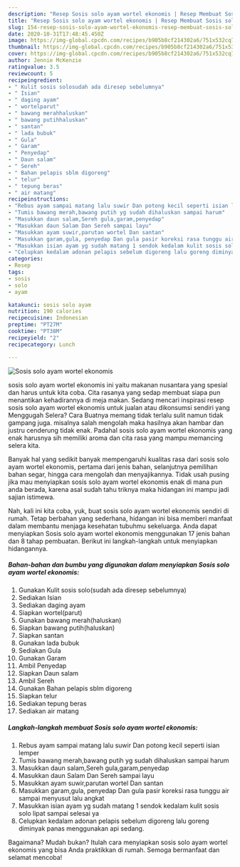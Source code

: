 ```yaml
---
description: "Resep Sosis solo ayam wortel ekonomis | Resep Membuat Sosis solo ayam wortel ekonomis Yang Sedap"
title: "Resep Sosis solo ayam wortel ekonomis | Resep Membuat Sosis solo ayam wortel ekonomis Yang Sedap"
slug: 154-resep-sosis-solo-ayam-wortel-ekonomis-resep-membuat-sosis-solo-ayam-wortel-ekonomis-yang-sedap
date: 2020-10-31T17:48:45.450Z
image: https://img-global.cpcdn.com/recipes/b905b8cf214302a6/751x532cq70/sosis-solo-ayam-wortel-ekonomis-foto-resep-utama.jpg
thumbnail: https://img-global.cpcdn.com/recipes/b905b8cf214302a6/751x532cq70/sosis-solo-ayam-wortel-ekonomis-foto-resep-utama.jpg
cover: https://img-global.cpcdn.com/recipes/b905b8cf214302a6/751x532cq70/sosis-solo-ayam-wortel-ekonomis-foto-resep-utama.jpg
author: Jennie McKenzie
ratingvalue: 3.5
reviewcount: 5
recipeingredient:
- " Kulit sosis solosudah ada diresep sebelumnya"
- " Isian"
- " daging ayam"
- " wortelparut"
- " bawang merahhaluskan"
- " bawang putihhaluskan"
- " santan"
- " lada bubuk"
- " Gula"
- " Garam"
- " Penyedap"
- " Daun salam"
- " Sereh"
- " Bahan pelapis sblm digoreng"
- " telur"
- " tepung beras"
- " air matang"
recipeinstructions:
- "Rebus ayam sampai matang lalu suwir Dan potong kecil seperti isian lemper"
- "Tumis bawang merah,bawang putih yg sudah dihaluskan sampai harum"
- "Masukkan daun salam,Sereh gula,garam,penyedap"
- "Masukkan daun Salam Dan Sereh sampai layu"
- "Masukkan ayam suwir,parutan wortel Dan santan"
- "Masukkan garam,gula, penyedap Dan gula pasir koreksi rasa tunggu air sampai menyusut lalu angkat"
- "Masukkan isian ayam yg sudah matang 1 sendok kedalam kulit sosis solo lipat sampai selesai ya"
- "Celupkan kedalam adonan pelapis sebelum digoreng lalu goreng diminyak panas menggunakan api sedang."
categories:
- Resep
tags:
- sosis
- solo
- ayam

katakunci: sosis solo ayam 
nutrition: 190 calories
recipecuisine: Indonesian
preptime: "PT27M"
cooktime: "PT38M"
recipeyield: "2"
recipecategory: Lunch

---
```



![Sosis solo ayam wortel ekonomis](https://img-global.cpcdn.com/recipes/b905b8cf214302a6/751x532cq70/sosis-solo-ayam-wortel-ekonomis-foto-resep-utama.jpg)


sosis solo ayam wortel ekonomis ini yaitu makanan nusantara yang spesial dan harus untuk kita coba. Cita rasanya yang sedap membuat siapa pun menantikan kehadirannya di meja makan.
Sedang mencari inspirasi resep sosis solo ayam wortel ekonomis untuk jualan atau dikonsumsi sendiri yang Menggugah Selera? Cara Buatnya memang tidak terlalu sulit namun tidak gampang juga. misalnya salah mengolah maka hasilnya akan hambar dan justru cenderung tidak enak. Padahal sosis solo ayam wortel ekonomis yang enak harusnya sih memiliki aroma dan cita rasa yang mampu memancing selera kita.

Banyak hal yang sedikit banyak mempengaruhi kualitas rasa dari sosis solo ayam wortel ekonomis, pertama dari jenis bahan, selanjutnya pemilihan bahan segar, hingga cara mengolah dan menyajikannya. Tidak usah pusing jika mau menyiapkan sosis solo ayam wortel ekonomis enak di mana pun anda berada, karena asal sudah tahu triknya maka hidangan ini mampu jadi sajian istimewa.




Nah, kali ini kita coba, yuk, buat sosis solo ayam wortel ekonomis sendiri di rumah. Tetap berbahan yang sederhana, hidangan ini bisa memberi manfaat dalam membantu menjaga kesehatan tubuhmu sekeluarga. Anda dapat menyiapkan Sosis solo ayam wortel ekonomis menggunakan 17 jenis bahan dan 8 tahap pembuatan. Berikut ini langkah-langkah untuk menyiapkan hidangannya.

<!--inarticleads1-->

##### Bahan-bahan dan bumbu yang digunakan dalam menyiapkan Sosis solo ayam wortel ekonomis:

1. Gunakan  Kulit sosis solo(sudah ada diresep sebelumnya)
1. Sediakan  Isian
1. Sediakan  daging ayam
1. Siapkan  wortel(parut)
1. Gunakan  bawang merah(haluskan)
1. Siapkan  bawang putih(haluskan)
1. Siapkan  santan
1. Gunakan  lada bubuk
1. Sediakan  Gula
1. Gunakan  Garam
1. Ambil  Penyedap
1. Siapkan  Daun salam
1. Ambil  Sereh
1. Gunakan  Bahan pelapis sblm digoreng
1. Siapkan  telur
1. Sediakan  tepung beras
1. Sediakan  air matang




<!--inarticleads2-->

##### Langkah-langkah membuat Sosis solo ayam wortel ekonomis:

1. Rebus ayam sampai matang lalu suwir Dan potong kecil seperti isian lemper
1. Tumis bawang merah,bawang putih yg sudah dihaluskan sampai harum
1. Masukkan daun salam,Sereh gula,garam,penyedap
1. Masukkan daun Salam Dan Sereh sampai layu
1. Masukkan ayam suwir,parutan wortel Dan santan
1. Masukkan garam,gula, penyedap Dan gula pasir koreksi rasa tunggu air sampai menyusut lalu angkat
1. Masukkan isian ayam yg sudah matang 1 sendok kedalam kulit sosis solo lipat sampai selesai ya
1. Celupkan kedalam adonan pelapis sebelum digoreng lalu goreng diminyak panas menggunakan api sedang.




Bagaimana? Mudah bukan? Itulah cara menyiapkan sosis solo ayam wortel ekonomis yang bisa Anda praktikkan di rumah. Semoga bermanfaat dan selamat mencoba!
